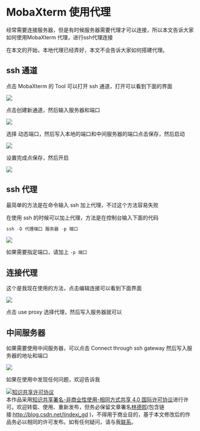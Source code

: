 # MobaXterm 使用代理

经常需要连接服务器，但是有时候服务器需要代理才可以连接，所以本文告诉大家如何使用MobaXterm 代理，进行ssh代理连接

<!--more-->
<!-- csdn -->

<!-- 标签：MobaXterm，代理，ssh，vps，代理服务器 -->

<div id="toc"></div>

在本文的开始，本地代理已经弄好，本文不会告诉大家如何搭建代理。

## ssh 通道

点击 MobaXterm 的 Tool 可以打开 ssh 通道，打开可以看到下面的界面

![](http://7xqpl8.com1.z0.glb.clouddn.com/34fdad35-5dfe-a75b-2b4b-8c5e313038e2%2F201821317278.jpg)

点击创建新通道，然后输入服务器和端口

![](http://7xqpl8.com1.z0.glb.clouddn.com/34fdad35-5dfe-a75b-2b4b-8c5e313038e2%2F2018213172725.jpg)

选择 动态端口，然后写入本地的端口和中间服务器的端口点击保存，然后启动

![](http://7xqpl8.com1.z0.glb.clouddn.com/34fdad35-5dfe-a75b-2b4b-8c5e313038e2%2F2018213172748.jpg)

设置完成点保存，然后开启

![](http://7xqpl8.com1.z0.glb.clouddn.com/34fdad35-5dfe-a75b-2b4b-8c5e313038e2%2F2018213145741.jpg)

## ssh 代理

最简单的方法是在命令输入 ssh 加上代理，不过这个方法容易失败

在使用 ssh 的时候可以加上代理，方法是在控制台输入下面的代码

```csharp
ssh -D 代理端口 服务器 -p 端口
```

![](http://7xqpl8.com1.z0.glb.clouddn.com/34fdad35-5dfe-a75b-2b4b-8c5e313038e2%2F2018213172918.jpg)

如果需要指定端口，请加上 `-p 端口`

## 连接代理

这个是我现在使用的方法，点击编辑连接可以看到下面界面

![](http://7xqpl8.com1.z0.glb.clouddn.com/34fdad35-5dfe-a75b-2b4b-8c5e313038e2%2F2018213173016.jpg)

点击 use proxy 选择代理，然后写入服务器就可以

## 中间服务器

如果需要使用中间服务器，可以点击 Connect through ssh gateway 然后写入服务器的地址和端口

![](http://7xqpl8.com1.z0.glb.clouddn.com/34fdad35-5dfe-a75b-2b4b-8c5e313038e2%2F201821317311.jpg)

如果在使用中发现任何问题，欢迎告诉我

<a rel="license" href="http://creativecommons.org/licenses/by-nc-sa/4.0/"><img alt="知识共享许可协议" style="border-width:0" src="https://licensebuttons.net/l/by-nc-sa/4.0/88x31.png" /></a><br />本作品采用<a rel="license" href="http://creativecommons.org/licenses/by-nc-sa/4.0/">知识共享署名-非商业性使用-相同方式共享 4.0 国际许可协议</a>进行许可。欢迎转载、使用、重新发布，但务必保留文章署名[林德熙](http://blog.csdn.net/lindexi_gd)(包含链接:http://blog.csdn.net/lindexi_gd )，不得用于商业目的，基于本文修改后的作品务必以相同的许可发布。如有任何疑问，请与我[联系](mailto:lindexi_gd@163.com)。  
